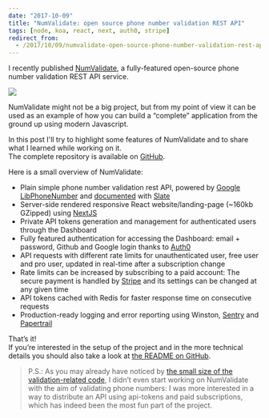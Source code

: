 ```yaml
---
date: "2017-10-09"
title: "NumValidate: open source phone number validation REST API"
tags: [node, koa, react, next, auth0, stripe]
redirect_from:
  - /2017/10/09/numvalidate-open-source-phone-number-validation-rest-api/
---
```


I recently published [NumValidate](https://numvalidate.com), a fully-featured open-source phone number validation REST API service.

![](/images/website-screenshot.png)

NumValidate might not be a big project, but from my point of view it can be used as an example of how you can build a “complete” application from the ground up using modern Javascript.

In this post I'll try to highlight some features of NumValidate and to share what I learned while working on it.  
The complete repository is available on [GitHub](https://github.com/mmazzarolo/numvalidate).

Here is a small overview of NumValidate:

- Plain simple phone number validation rest API, powered by [Google LibPhoneNumber](https://github.com/googlei18n/libphonenumber) and [documented](https://github.com/mmazzarolo/numvalidate-docs) with [Slate](https://github.com/lord/slate)
- Server-side rendered responsive React website/landing-page (~160kb GZipped) using [NextJS](https://github.com/zeit/next.js/)
- Private API tokens generation and management for authenticated users through the Dashboard
- Fully featured authentication for accessing the Dashboard: email + password, Github and Google login thanks to [Auth0](https://auth0.com/)
- API requests with different rate limits for unauthenticated user, free user and pro user, updated in real-time after a subscription change
- Rate limits can be increased by subscribing to a paid account: The secure payment is handled by [Stripe](https://stripe.com) and its settings can be changed at any given time
- API tokens cached with Redis for faster response time on consecutive requests
- Production-ready logging and error reporting using Winston, [Sentry](https://sentry.io) and [Papertrail](https://papertrailapp.com/)

That’s it!  
If you’re interested in the setup of the project and in the more technical details you should also take a look at [the README on GitHub](https://github.com/mmazzarolo/numvalidate).

> P.S.: As you may already have noticed by [the small size of the validation-related code](https://github.com/mmazzarolo/numvalidate/blob/master/server/routes/api.js), I didn’t even start working on NumValidate with the aim of validating phone numbers: I was more interested in a way to distribute an API using api-tokens and paid subscriptions, which has indeed been the most fun part of the project.

